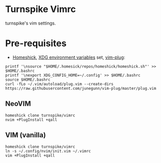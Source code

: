 # Turnspike Vimrc
turnspike's vim settings.

# Pre-requisites

* [Homeshick](https://github.com/andsens/homeshick), [XDG environment variables](https://specifications.freedesktop.org/basedir-spec/basedir-spec-latest.html) set, [vim-plug](https://github.com/junegunn/vim-plug):
~~~~
printf '\nsource "$HOME/.homesick/repos/homeshick/homeshick.sh"' >> $HOME/.bashrc
printf '\nexport XDG_CONFIG_HOME=~/.config' >> $HOME/.bashrc
source $HOME/.bashrc
curl -fLo ~/.vim/autoload/plug.vim --create-dirs https://raw.githubusercontent.com/junegunn/vim-plug/master/plug.vim
~~~~

## NeoVIM

    homeshick clone turnspike/vimrc
    nvim +PlugInstall +qall

## VIM (vanilla)

    homeshick clone turnspike/vimrc
    ln -s ~/.config/nvim/init.vim ~/.vimrc
    vim +PlugInstall +qall
